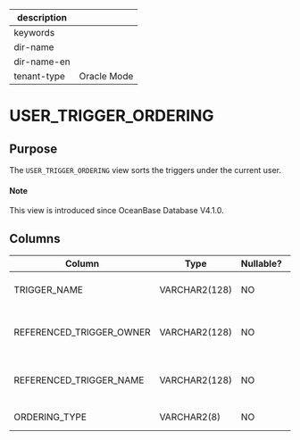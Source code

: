 | description ||
|---|---|
| keywords ||
| dir-name ||
| dir-name-en ||
| tenant-type | Oracle Mode |

# USER_TRIGGER_ORDERING

## Purpose

The `USER_TRIGGER_ORDERING` view sorts the triggers under the current user. 

<main id="notice" type='explain'>
  <h4>Note</h4>
  <p>This view is introduced since OceanBase Database V4.1.0. </p>
</main>

## Columns

| **Column** | **Type** | **Nullable?** | **Description** |
| --- | --- | --- | --- |
| TRIGGER_NAME | VARCHAR2(128) | NO | The name of the trigger. |
| REFERENCED_TRIGGER_OWNER | VARCHAR2(128) | NO | The owner of the referenced trigger. |
| REFERENCED_TRIGGER_NAME | VARCHAR2(128) | NO | The name of the referenced trigger. |
| ORDERING_TYPE | VARCHAR2(8) | NO | The sorting type. |
